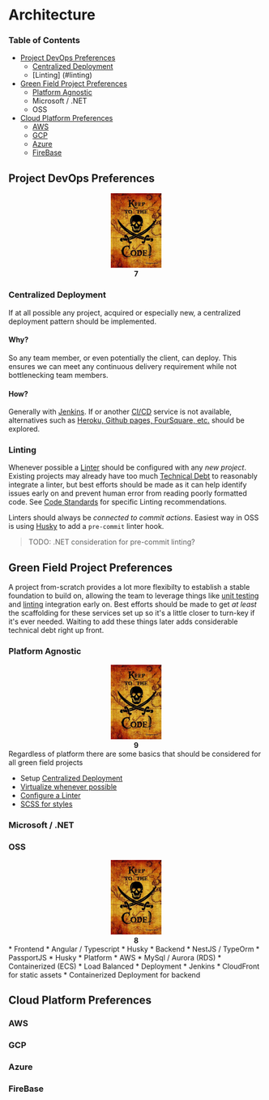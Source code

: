 # Architecture

### Table of Contents
* [Project DevOps Preferences](#project-devops-preferences)
  * [Centralized Deployment](#centralized-deployment)
  * [Linting] (#linting)
* [Green Field Project Preferences](#greenfield)
  * [Platform Agnostic](./platform-agnostic)
  * Microsoft / .NET
  * OSS
* [Cloud Platform Preferences](#cloud)
  * [AWS](#aws)
  * [GCP](#gcp)
  * [Azure](#azure)
  * [FireBase](#firebase)


## Project DevOps Preferences
<div align="center">
  <img src="../../images/pirates_code.jpg" width="100" />
  <br />
  <strong>7</strong>
</div>

### Centralized Deployment
If at all possible any project, acquired or especially new, a centralized deployment pattern should be implemented.
#### Why?
So any team member, or even potentially the client, can deploy. This ensures we can meet any continuous delivery requirement while not bottlenecking team members.
#### How?
Generally with [Jenkins](../devops/index.md#jenkins). If or another [CI/CD](../../glossary.md#cicd) service is not available, alternatives such as [Heroku, Github pages, FourSquare, etc.](../cloud-platforms/index.md) should be explored.

### Linting
Whenever possible a [Linter](../devops/index.md#linting) should be configured with any *new project*. Existing projects may already have too much [Technical Debt](../../glossary.md#technical-debt) to reasonably integrate a linter, but best efforts should be made as it can help identify issues early on and prevent human error from reading poorly formatted code. See [Code Standards](../code-standards/#linting) for specific Linting recommendations.

Linters should always be *connected to commit actions*. Easiest way in OSS is using [Husky](https://www.npmjs.com/package/husky) to add a `pre-commit` linter hook.
> TODO: .NET consideration for pre-commit linting?

## Green Field Project Preferences
A project from-scratch provides a lot more flexibilty to establish a stable foundation to build on, allowing the team to leverage things like [unit testing](../code-standards/index.md#unit-tests) and [linting](../devops/index.md#linting) integration early on. Best efforts should be made to get _at least_ the scaffolding for these services set up so it's a little closer to turn-key if it's ever needed. Waiting to add these things later adds considerable technical debt right up front.

### Platform Agnostic
<div align="center">
  <img src="../../images/pirates_code.jpg" width="100" />
  <br />
  <strong>9</strong>
</div>
Regardless of platform there are some basics that should be considered for all green field projects

* Setup [Centralized Deployment](#centralized-deployment)
* [Virtualize whenever possible](../devops/index.md#development-environments)
* [Configure a Linter](#linting)
* [SCSS for styles](../code-standards/index.md#css)

### Microsoft / .NET

### OSS
<div align="center">
  <img src="../../images/pirates_code.jpg" width="100" />
  <br />
  <strong>8</strong>
</div>
* Frontend
  * Angular / Typescript
  * Husky
* Backend
  * NestJS / TypeOrm
  * PassportJS
  * Husky
* Platform
  * AWS
  * MySql / Aurora (RDS)
  * Containerized (ECS)
  * Load Balanced
* Deployment
  * Jenkins
  * CloudFront for static assets
  * Containerized Deployment for backend

## Cloud Platform Preferences
### AWS
### GCP
### Azure
### FireBase